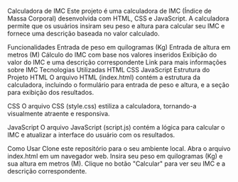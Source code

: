 Calculadora de IMC
Este projeto é uma calculadora de IMC (Índice de Massa Corporal) desenvolvida com HTML, CSS e JavaScript. A calculadora permite que os usuários insiram seu peso e altura para calcular seu IMC e fornece uma descrição baseada no valor calculado.

Funcionalidades
Entrada de peso em quilogramas (Kg)
Entrada de altura em metros (M)
Cálculo do IMC com base nos valores inseridos
Exibição do valor do IMC e uma descrição correspondente
Link para mais informações sobre IMC
Tecnologias Utilizadas
HTML
CSS
JavaScript
Estrutura do Projeto
HTML
O arquivo HTML (index.html) contém a estrutura da calculadora, incluindo o formulário para entrada de peso e altura, e a seção para exibição dos resultados.

CSS
O arquivo CSS (style.css) estiliza a calculadora, tornando-a visualmente atraente e responsiva.

JavaScript
O arquivo JavaScript (script.js) contém a lógica para calcular o IMC e atualizar a interface do usuário com os resultados.

Como Usar
Clone este repositório para o seu ambiente local.
Abra o arquivo index.html em um navegador web.
Insira seu peso em quilogramas (Kg) e sua altura em metros (M).
Clique no botão "Calcular" para ver seu IMC e a descrição correspondente.